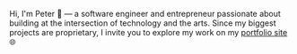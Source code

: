 Hi, I'm Peter 👋 — a software engineer and entrepreneur passionate about building at the intersection of technology and the arts. Since my biggest projects are proprietary, I invite you to explore my work on my [portfolio site]("zpeterli.com") 🌐
